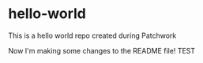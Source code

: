 # hello-world
This is a hello world repo created during Patchwork

Now I'm making some changes to the README file!
TEST
